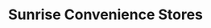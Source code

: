 ---
title: "Sunrise Convenience Stores"
url: /memphis/sunrise-convenience-stores/
shop: convenience
---
